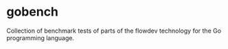 # gobench
Collection of benchmark tests of parts of the flowdev technology for the Go programming language.
